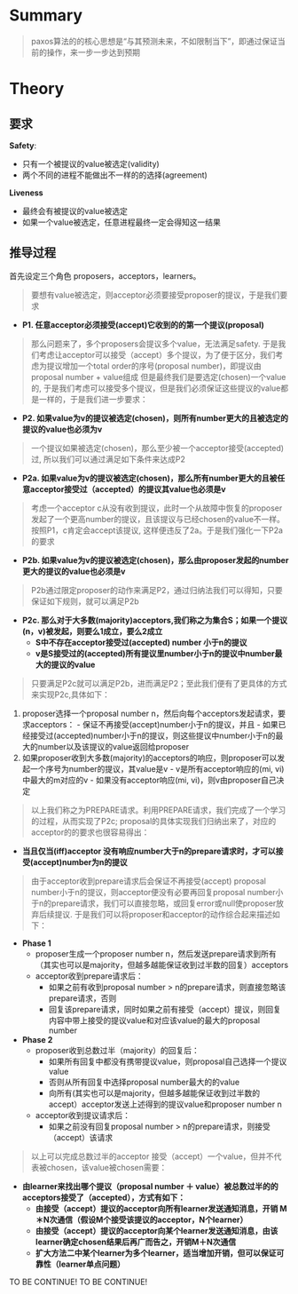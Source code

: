 # Summary
> paxos算法的的核心思想是“与其预测未来，不如限制当下”，即通过保证当前的操作，来一步一步达到预期


# Theory
## 要求

**Safety**:
- 只有一个被提议的value被选定(validity)
- 两个不同的进程不能做出不一样的的选择(agreement)

**Liveness**
- 最终会有被提议的value被选定
- 如果一个value被选定，任意进程最终一定会得知这一结果

## 推导过程

首先设定三个角色 proposers，acceptors，learners。

> 要想有value被选定，则acceptor必须要接受proposer的提议，于是我们要求


- **P1. 任意acceptor必须接受(accept)它收到的的第一个提议(proposal)**

> 那么问题来了，多个proposers会提议多个value，无法满足safety.
> 于是我们考虑让acceptor可以接受（accept）多个提议，为了便于区分，我们考虑为提议增加一个total order的序号(proposal number)，即提议由proposal number + value组成
> 但是最终我们是要选定(chosen)一个value的, 于是我们考虑可以接受多个提议，但是我们必须保证这些提议的value都是一样的，于是我们进一步要求：

- **P2. 如果value为v的提议被选定(chosen)，则所有number更大的且被选定的提议的value也必须为v**

> 一个提议如果被选定(chosen)，那么至少被一个acceptor接受(accepted)过, 所以我们可以通过满足如下条件来达成P2

- **P2a. 如果value为v的提议被选定(chosen)，那么所有number更大的且被任意acceptor接受过（accepted）的提议其value也必须是v**

> 考虑一个acceptor c从没有收到提议，此时一个从故障中恢复的proposer发起了一个更高number的提议，且该提议与已经chosen的value不一样。按照P1，c肯定会accept该提议,
> 这样便违反了2a。于是我们强化一下P2a的要求

- **P2b. 如果value为v的提议被选定(chosen)，那么由proposer发起的number更大的提议的value也必须是v**

> P2b通过限定proposer的动作来满足P2，通过归纳法我们可以得知，只要保证如下规则，就可以满足P2b

- **P2c. 那么对于大多数(majority)acceptors,我们称之为集合S；如果一个提议(n，v)被发起，则要么1成立，要么2成立**
  - **S中不存在acceptor接受过(accepted) number 小于n的提议**
  - **v是S接受过的(accepted)所有提议里number小于n的提议中number最大的提议的value**
  
> 只要满足P2c就可以满足P2b，进而满足P2；至此我们便有了更具体的方式来实现P2c,具体如下：
  1. proposer选择一个proposal number n，然后向每个acceptors发起请求，要求acceptors：
    - 保证不再接受(accept)number小于n的提议，并且
    - 如果已经接受过(accepted)number小于n的提议，则这些提议中number小于n的最大的number以及该提议的value返回给proposer
  2. 如果proposer收到大多数(majority)的acceptors的响应，则proposer可以发起一个序号为number的提议，其value是v
    - v是所有acceptor响应的(mi, vi)中最大的m对应的v
    - 如果没有acceptor响应(mi, vi)，则v由proposer自己决定

> 以上我们称之为PREPARE请求。利用PREPARE请求，我们完成了一个学习的过程，从而实现了P2c; proposal的具体实现我们归纳出来了，对应的acceptor的的要求也很容易得出：

- **当且仅当(iff)acceptor 没有响应number大于n的prepare请求时，才可以接受(accept)number为n的提议**

> 由于acceptor收到prepare请求后会保证不再接受(accept) proposal number小于n的提议，则acceptor便没有必要再回复proposal number小于n的prepare请求，我们可以直接忽略，或回复error或null使proposer放弃后续提议.
> 于是我们可以将proposer和acceptor的动作综合起来描述如下：

- **Phase 1**
  - proposer生成一个proposer number n，然后发送prepare请求到所有（其实也可以是majority，但越多越能保证收到过半数的回复）acceptors
  - acceptor收到prepare请求后：
    - 如果之前有收到proposal number > n的prepare请求，则直接忽略该prepare请求，否则
    - 回复该prepare请求，同时如果之前有接受（accept）提议，则回复内容中带上接受的提议value和对应该value的最大的proposal number
- **Phase 2**
  - proposer收到总数过半（majority）的回复后：
    - 如果所有回复中都没有携带提议value，则proposal自己选择一个提议value 
    - 否则从所有回复中选择proposal number最大的的value 
    - 向所有(其实也可以是majority，但越多越能保证收到过半数的accept）acceptor发送上述得到的提议value和proposer number n
  - acceptor收到提议请求后：
    - 如果之前没有回复proposal number > n的prepare请求，则接受（accept）该请求

> 以上可以完成总数过半的acceptor 接受（accept）一个value，但并不代表被chosen，该value被chosen需要：

- **由learner来找出哪个提议（proposal number ＋ value）被总数过半的的acceptors接受了（accepted），方式有如下：**
  - **由接受（accept）提议的acceptor向所有learner发送通知消息，开销 M＊N次通信（假设M个接受该提议的acceptor，N个learner）**
  - **由接受（accept）提议的acceptor向某个learner发送通知消息，由该learner确定chosen结果后再广而告之，开销M＋N次通信**
  - **扩大方法二中某个learner为多个learner，适当增加开销，但可以保证可靠性（learner单点问题）**
  
TO BE CONTINUE!
 TO BE CONTINUE!
